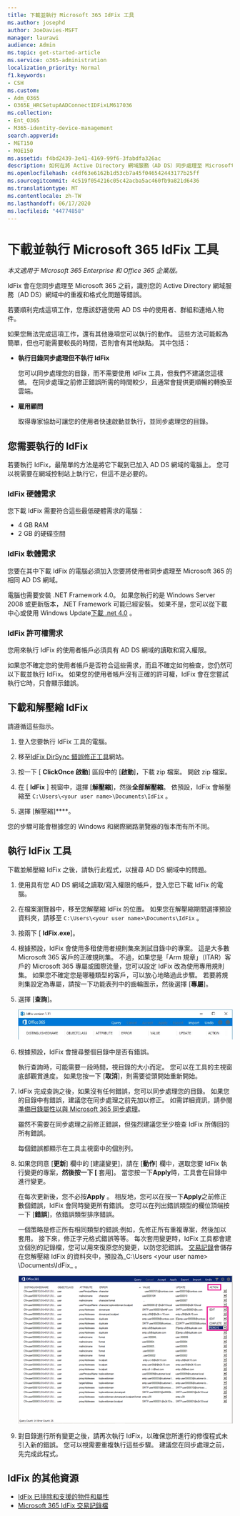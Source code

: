 ```yaml
---
title: 下載並執行 Microsoft 365 IdFix 工具
ms.author: josephd
author: JoeDavies-MSFT
manager: laurawi
audience: Admin
ms.topic: get-started-article
ms.service: o365-administration
localization_priority: Normal
f1.keywords:
- CSH
ms.custom:
- Adm_O365
- O365E_HRCSetupAADConnectIDFixLM617036
ms.collection:
- Ent_O365
- M365-identity-device-management
search.appverid:
- MET150
- MOE150
ms.assetid: f4bd2439-3e41-4169-99f6-3fabdfa326ac
description: 如何在將 Active Directory 網域服務（AD DS）同步處理至 Microsoft 365 之前，下載並執行 Microsoft 365 IdFix 工具，以協助清理您的 Active Directory 網域服務（AD DS）。
ms.openlocfilehash: c4df63e6162b1d53cb7a45f046542443177b25ff
ms.sourcegitcommit: 4c519f054216c05c42acba5ac460fb9a821d6436
ms.translationtype: MT
ms.contentlocale: zh-TW
ms.lasthandoff: 06/17/2020
ms.locfileid: "44774858"
---
```

# <a name="download-and-run-the-microsoft-365-idfix-tool"></a>下載並執行 Microsoft 365 IdFix 工具

*本文適用于 Microsoft 365 Enterprise 和 Office 365 企業版。*

IdFix 會在您同步處理至 Microsoft 365 之前，識別您的 Active Directory 網域服務（AD DS）網域中的重複和格式化問題等錯誤。 
  
若要順利完成這項工作，您應該舒適使用 AD DS 中的使用者、群組和連絡人物件。
  
如果您無法完成這項工作，還有其他幾項您可以執行的動作。 這些方法可能較為簡單，但也可能需要較長的時間，否則會有其他缺點。 其中包括：
  
- **執行目錄同步處理但不執行 IdFix** 

  您可以同步處理您的目錄，而不需要使用 IdFix 工具，但我們不建議您這樣做。 在同步處理之前修正錯誤所需的時間較少，且通常會提供更順暢的轉換至雲端。 

- **雇用顧問** 

  取得專家協助可讓您的使用者快速啟動並執行，並同步處理您的目錄。 
    
## <a name="what-you-need-to-run-idfix"></a>您需要執行的 IdFix

若要執行 IdFix，最簡單的方法是將它下載到已加入 AD DS 網域的電腦上。 您可以視需要在網域控制站上執行它，但這不是必要的。
  
### <a name="idfix-hardware-requirements"></a>IdFix 硬體需求

您下載 IdFix 需要符合這些最低硬體需求的電腦：
  
- 4 GB RAM
- 2 GB 的硬碟空間
   
### <a name="idfix-software-requirements"></a>IdFix 軟體需求

您要在其中下載 IdFix 的電腦必須加入您要將使用者同步處理至 Microsoft 365 的相同 AD DS 網域。 

電腦也需要安裝 .NET Framework 4.0。 如果您執行的是 Windows Server 2008 或更新版本，.NET Framework 可能已經安裝。 如果不是，您可以從下載中心或使用 Windows Update[下載 .net 4.0](https://go.microsoft.com/fwlink/p/?LinkId=400475) 。 
  
### <a name="idfix-permissions-requirements"></a>IdFix 許可權需求

您用來執行 IdFix 的使用者帳戶必須具有 AD DS 網域的讀取和寫入權限。
  
如果您不確定您的使用者帳戶是否符合這些需求，而且不確定如何檢查，您仍然可以下載並執行 IdFix。 如果您的使用者帳戶沒有正確的許可權，IdFix 會在您嘗試執行它時，只會顯示錯誤。
  
## <a name="download-and-extract-idfix"></a>下載和解壓縮 IdFix

請遵循這些指示。 
  
1. 登入您要執行 IdFix 工具的電腦。
    
2. 移至[IdFix DirSync 錯誤修正工具](https://github.com/microsoft/idfix)網站。
    
3. 按一下 [ **ClickOnce 啟動**] 區段中的 [**啟動**]，下載 zip 檔案。 開啟 zip 檔案。
    
4. 在 [ **IdFix** ] 視窗中，選擇 [**解壓縮**]，然後**全部解壓縮**。 依預設，IdFix 會解壓縮至 `C:\Users\<your user name>\Documents\IdFix` 。 
    
5. 選擇 [解壓縮]****。

您的步驟可能會根據您的 Windows 和網際網路瀏覽器的版本而有所不同。
    
## <a name="run-the-idfix-tool"></a>執行 IdFix 工具

下載並解壓縮 IdFix 之後，請執行此程式，以搜尋 AD DS 網域中的問題。
  
1. 使用具有您 AD DS 網域之讀取/寫入權限的帳戶，登入您已下載 IdFix 的電腦。
    
2. 在檔案瀏覽器中，移至您解壓縮 IdFix 的位置。 如果您在解壓縮期間選擇預設資料夾，請移至 `C:\Users\<your user name>\Documents\IdFix` 。 
    
3. 按兩下 [ **IdFix.exe**]。 
  
4. 根據預設，IdFix 會使用多租使用者規則集來測試目錄中的專案。 這是大多數 Microsoft 365 客戶的正確規則集。 不過，如果您是「Arm 規章」（ITAR）客戶的 Microsoft 365 專屬或國際流量，您可以設定 IdFix 改為使用專用規則集。 如果您不確定您是哪種類型的客戶，可以放心地略過此步驟。 若要將規則集設定為專屬，請按一下功能表列中的齒輪圖示，然後選擇 [**專屬**]。
    
5. 選擇 [**查詢**]。
    
    ![在 IdFix 中選擇 [查詢]。](media/a07a7aa7-d0ac-4817-8757-946019813a57.JPG)
  
6. 根據預設，IdFix 會搜尋整個目錄中是否有錯誤。
    
    執行查詢時，可能需要一段時間，視目錄的大小而定。 您可以在工具的主視窗底部觀賞進度。 如果您按一下 [**取消**]，則需要從頭開始重新開始。
  
7. IdFix 完成查詢之後，如果沒有任何錯誤，您可以同步處理您的目錄。 如果您的目錄中有錯誤，建議您在同步處理之前先加以修正。 如需詳細資訊，請參閱[準備目錄屬性以與 Microsoft 365 同步處理](prepare-directory-attributes-for-synch-with-idfix.md)。
    
    雖然不需要在同步處理之前修正錯誤，但強烈建議您至少檢查 IdFix 所傳回的所有錯誤。
    
    每個錯誤都顯示在工具主視窗中的個別列。 
    
8. 如果您同意 [**更新**] 欄中的 [建議變更]，請在 [**動作**] 欄中，選取您要 IdFix 執行變更的專案，**然後按一下 [** 套用]。 當您按一下**Apply**時，工具會在目錄中進行變更。
    
    在每次更新後，您不必按**Apply** 。 相反地，您可以在按一下**Apply**之前修正數個錯誤，IdFix 會同時變更所有錯誤。 您可以在列出錯誤類型的欄位頂端按一下 [**錯誤**]，依錯誤類型排序錯誤。 
    
    一個策略是修正所有相同類型的錯誤;例如，先修正所有重複專案，然後加以套用。 接下來，修正字元格式錯誤等等。 每次套用變更時，IdFix 工具都會建立個別的記錄檔，您可以用來復原您的變更，以防您犯錯誤。 [交易記錄](idfix-transaction-log.md)會儲存在您解壓縮 IdFix 的資料夾中，預設為_C:\Users \<your user name> \Documents\IdFix_ 。 
    
    ![在 IdFix 修正錯誤。](media/5f051070-652c-4be7-98bf-312295e32371.png)
  
9. 對目錄進行所有變更之後，請再次執行 IdFix，以確保您所進行的修復程式未引入新的錯誤。 您可以視需要重複執行這些步驟。 建議您在同步處理之前，先完成此程式。
    
## <a name="additional-resources-on-idfix"></a>IdFix 的其他資源 

- [IdFix 已排除和支援的物件和屬性](idfix-excluded-and-supported-objects-and-attributes.md)  
- [Microsoft 365 IdFix 交易記錄檔](idfix-transaction-log.md)
    
